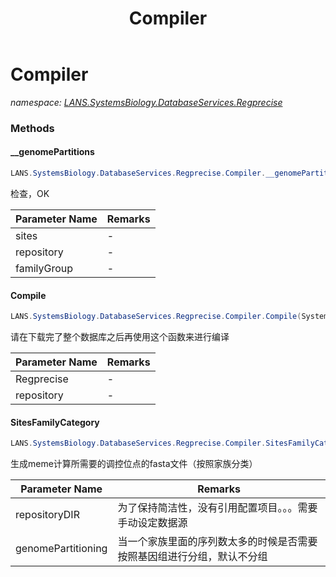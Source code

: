 ﻿---
title: Compiler
---

# Compiler
_namespace: [LANS.SystemsBiology.DatabaseServices.Regprecise](N-LANS.SystemsBiology.DatabaseServices.Regprecise.html)_



### Methods

#### __genomePartitions
```csharp
LANS.SystemsBiology.DatabaseServices.Regprecise.Compiler.__genomePartitions(Microsoft.VisualBasic.List{LANS.SystemsBiology.DatabaseServices.Regprecise.FastaReaders.Site},System.String,LANS.SystemsBiology.DatabaseServices.Regprecise.WebServices.JSONLDM.regulon[])
```
检查，OK

|Parameter Name|Remarks|
|--------------|-------|
|sites|-|
|repository|-|
|familyGroup|-|


#### Compile
```csharp
LANS.SystemsBiology.DatabaseServices.Regprecise.Compiler.Compile(System.Collections.Generic.IEnumerable{LANS.SystemsBiology.DatabaseServices.Regprecise.WebServices.JSONLDM.genome},System.String)
```
请在下载完了整个数据库之后再使用这个函数来进行编译

|Parameter Name|Remarks|
|--------------|-------|
|Regprecise|-|
|repository|-|


#### SitesFamilyCategory
```csharp
LANS.SystemsBiology.DatabaseServices.Regprecise.Compiler.SitesFamilyCategory(System.String,System.Boolean)
```
生成meme计算所需要的调控位点的fasta文件（按照家族分类）

|Parameter Name|Remarks|
|--------------|-------|
|repositoryDIR|为了保持简洁性，没有引用配置项目。。。需要手动设定数据源|
|genomePartitioning|当一个家族里面的序列数太多的时候是否需要按照基因组进行分组，默认不分组|





